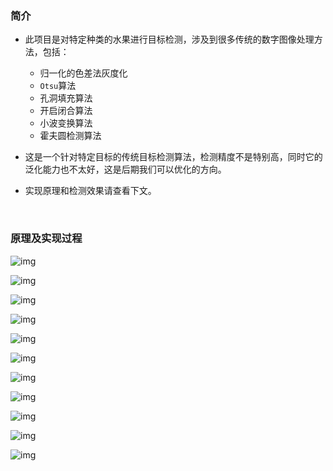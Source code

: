 ### 简介

- 此项目是对特定种类的水果进行目标检测，涉及到很多传统的数字图像处理方法，包括：
  - 归一化的色差法灰度化
  - `Otsu`算法
  - 孔洞填充算法
  - 开启闭合算法
  - 小波变换算法
  - 霍夫圆检测算法

- 这是一个针对特定目标的传统目标检测算法，检测精度不是特别高，同时它的泛化能力也不太好，这是后期我们可以优化的方向。
- 实现原理和检测效果请查看下文。

<br>

### 原理及实现过程

![img](https://raw.githubusercontent.com/ChongbinZhao/fruits-detection/master/pictures/1.png)

![img](https://raw.githubusercontent.com/ChongbinZhao/fruits-detection/master/pictures/2.png)

![img](https://raw.githubusercontent.com/ChongbinZhao/fruits-detection/master/pictures/3.png)

![img](https://raw.githubusercontent.com/ChongbinZhao/fruits-detection/master/pictures/4.png)

![img](https://raw.githubusercontent.com/ChongbinZhao/fruits-detection/master/pictures/5.png)

![img](https://raw.githubusercontent.com/ChongbinZhao/fruits-detection/master/pictures/6.png)

![img](https://raw.githubusercontent.com/ChongbinZhao/fruits-detection/master/pictures/7.png)

![img](https://raw.githubusercontent.com/ChongbinZhao/fruits-detection/master/pictures/8.png)

![img](https://raw.githubusercontent.com/ChongbinZhao/fruits-detection/master/pictures/9.png)

![img](https://raw.githubusercontent.com/ChongbinZhao/fruits-detection/master/pictures/10.png)

![img](https://raw.githubusercontent.com/ChongbinZhao/fruits-detection/master/pictures/11.png)
